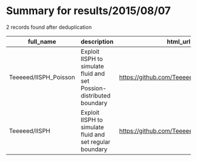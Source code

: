 
# Summary for results/2015/08/07
    
2 records found after deduplication

| full_name | description | html_url | matched_list | matched_count | pushed_at | size | stargazers_count | language | forks_count |
|-----------------------|----------------------------------------------------------------------|------------------------------------------|----------------|-----------------|---------------------------|--------|--------------------|------------|---------------|
| Teeeeed/IISPH_Poisson | Exploit IISPH to simulate fluid and set Possion-distributed boundary | https://github.com/Teeeeed/IISPH_Poisson | ['exploit'] | 1 | 2015-08-07 18:51:13+00:00 | 240 | 0 | C++ | 0 |
| Teeeeed/IISPH | Exploit IISPH to simulate fluid and set regular boundary | https://github.com/Teeeeed/IISPH | ['exploit'] | 1 | 2015-08-07 19:47:33+00:00 | 156 | 1 | C++ | 1 |
